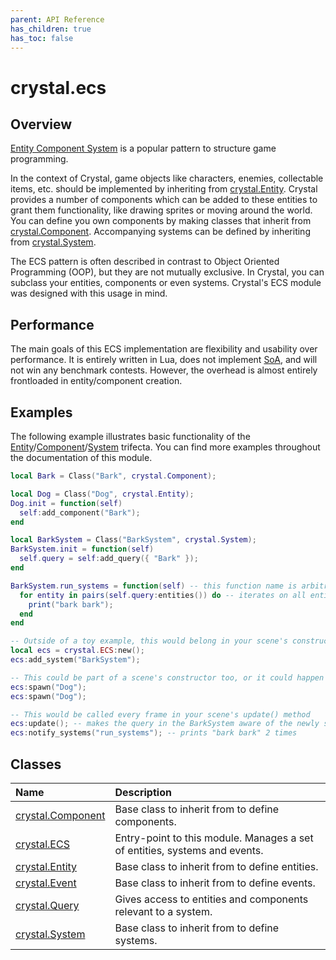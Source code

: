 ```yaml
---
parent: API Reference
has_children: true
has_toc: false
---
```


# crystal.ecs

## Overview

[Entity Component System](https://en.wikipedia.org/wiki/Entity_component_system) is a popular pattern to structure game programming.

In the context of Crystal, game objects like characters, enemies, collectable items, etc. should be implemented by inheriting from [crystal.Entity](entity). Crystal provides a number of components which can be added to these entities to grant them functionality, like drawing sprites or moving around the world. You can define you own components by making classes that inherit from [crystal.Component](component). Accompanying systems can be defined by inheriting from [crystal.System](system).

The ECS pattern is often described in contrast to Object Oriented Programming (OOP), but they are not mutually exclusive. In Crystal, you can subclass your entities, components or even systems. Crystal's ECS module was designed with this usage in mind.

## Performance

The main goals of this ECS implementation are flexibility and usability over performance. It is entirely written in Lua, does not implement [SoA](https://en.wikipedia.org/wiki/AoS_and_SoA), and will not win any benchmark contests. However, the overhead is almost entirely frontloaded in entity/component creation.

## Examples

The following example illustrates basic functionality of the [Entity](entity)/[Component](component)/[System](system) trifecta. You can find more examples throughout the documentation of this module.

```lua
local Bark = Class("Bark", crystal.Component);

local Dog = Class("Dog", crystal.Entity);
Dog.init = function(self)
  self:add_component("Bark");
end

local BarkSystem = Class("BarkSystem", crystal.System);
BarkSystem.init = function(self)
  self.query = self:add_query({ "Bark" });
end

BarkSystem.run_systems = function(self) -- this function name is arbitrary but needs to match the call below to `notify_systems`
  for entity in pairs(self.query:entities()) do -- iterates on all entities with a Bark component
    print("bark bark");
  end
end

-- Outside of a toy example, this would belong in your scene's constructor
local ecs = crystal.ECS:new();
ecs:add_system("BarkSystem");

-- This could be part of a scene's constructor too, or it could happen during gameplay
ecs:spawn("Dog");
ecs:spawn("Dog");

-- This would be called every frame in your scene's update() method
ecs:update(); -- makes the query in the BarkSystem aware of the newly spawned dogs
ecs:notify_systems("run_systems"); -- prints "bark bark" 2 times
```

## Classes

| Name                           | Description                                                                |
| :----------------------------- | :------------------------------------------------------------------------- |
| [crystal.Component](component) | Base class to inherit from to define components.                           |
| [crystal.ECS](ecs)             | Entry-point to this module. Manages a set of entities, systems and events. |
| [crystal.Entity](entity)       | Base class to inherit from to define entities.                             |
| [crystal.Event](event)         | Base class to inherit from to define events.                               |
| [crystal.Query](query)         | Gives access to entities and components relevant to a system.              |
| [crystal.System](system)       | Base class to inherit from to define systems.                              |
